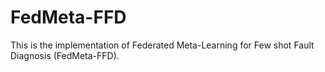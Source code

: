 # FedMeta-FFD
This is the implementation of Federated Meta-Learning for Few shot Fault Diagnosis (FedMeta-FFD).